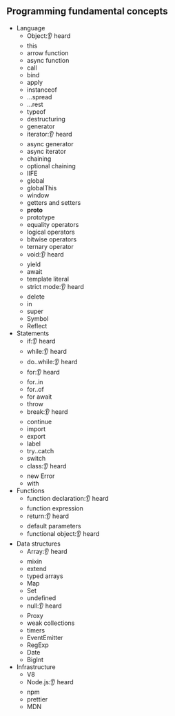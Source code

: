 ## Programming fundamental concepts

- Language
  - Object:👂 heard
  - this
  - arrow function
  - async function
  - call
  - bind
  - apply
  - instanceof
  - ...spread
  - ...rest
  - typeof
  - destructuring
  - generator
  - iterator:👂 heard
  - async generator
  - async iterator
  - chaining
  - optional chaining
  - IIFE
  - global
  - globalThis
  - window
  - getters and setters
  - __proto__
  - prototype
  - equality operators
  - logical operators
  - bitwise operators
  - ternary operator
  - void:👂 heard
  - yield
  - await
  - template literal
  - strict mode:👂 heard
  - delete
  - in
  - super
  - Symbol
  - Reflect
- Statements
  - if:👂 heard
  - while:👂 heard
  - do..while:👂 heard
  - for:👂 heard
  - for..in
  - for..of
  - for await
  - throw
  - break:👂 heard
  - continue
  - import
  - export
  - label
  - try..catch
  - switch
  - class:👂 heard
  - new Error
  - with
- Functions
  - function declaration:👂 heard
  - function expression
  - return:👂 heard
  - default parameters
  - functional object:👂 heard
- Data structures
  - Array:👂 heard
  - mixin
  - extend
  - typed arrays
  - Map
  - Set
  - undefined
  - null:👂 heard
  - Proxy
  - weak collections
  - timers
  - EventEmitter
  - RegExp
  - Date
  - BigInt
- Infrastructure
  - V8
  - Node.js:👂 heard
  - npm
  - prettier
  - MDN
